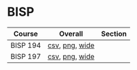 # BISP

| Course | Overall | Section |
| ------ | ------- | ------- |
| BISP 194 | [csv](https://github.com/UCSD-Historical-Enrollment-Data/2024Summer2/blob/main/overall/BISP%20194.csv), [png](https://raw.githubusercontent.com/UCSD-Historical-Enrollment-Data/2024Summer2/main/plot_overall/BISP%20194.png), [wide](https://raw.githubusercontent.com/UCSD-Historical-Enrollment-Data/2024Summer2/main/plot_overall_wide/BISP%20194.png) |  |
| BISP 197 | [csv](https://github.com/UCSD-Historical-Enrollment-Data/2024Summer2/blob/main/overall/BISP%20197.csv), [png](https://raw.githubusercontent.com/UCSD-Historical-Enrollment-Data/2024Summer2/main/plot_overall/BISP%20197.png), [wide](https://raw.githubusercontent.com/UCSD-Historical-Enrollment-Data/2024Summer2/main/plot_overall_wide/BISP%20197.png) |  |

